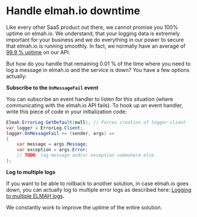 # Handle elmah.io downtimeLike every other SaaS product out there, we cannot promise you 100% uptime on elmah.io. We understand, that your logging data is extremely important for your business and we do everything in our power to secure that elmah.io is running smoothly. In fact, we normally have an average of [99.9 % uptime](http://status.elmah.io/1105484) on our API.But how do you handle that remaining 0.01 % of the time where you need to log a message in elmah.io and the service is down? You have a few options actually:**Subscribe to the `OnMessageFail` event**You can subscribe an event handler to listen for this situation (where communicating with the elmah.io API fails). To hook up an event handler, write this piece of code in your initialization code:```csharpElmah.ErrorLog.GetDefault(null); // Forces creation of logger clientvar logger = ErrorLog.Client;logger.OnMessageFail += (sender, args) =>{    var message = args.Message;    var exception = args.Error;    // TODO: log message and/or exception somewhere else.};```**Log to multiple logs**If you want to be able to rollback to another solution, in case elmah.io goes down, you can actually log to multiple error logs as described here: [Logging to multiple ELMAH logs](logging-to-multiple-elmah-logs).We constantly work to improve the uptime of the entire solution.